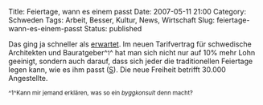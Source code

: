 Title: Feiertage, wann es einem passt
Date: 2007-05-11 21:00
Category: Schweden
Tags: Arbeit, Besser, Kultur, News, Wirtschaft
Slug: feiertage-wann-es-einem-passt
Status: published

Das ging ja schneller als
[erwartet](http://www.fiket.de/2007/02/04/religioese-feiertage-abschaffen/).
Im neuen Tarifvertrag für schwedische Architekten und
Bauratgeber^<small>1</small>^ hat man sich nicht nur auf 10% mehr Lohn
geeinigt, sondern auch darauf, dass sich jeder die traditionellen
Feiertage legen kann, wie es ihm passt
([S](http://www.sr.se/Ekot/artikel.asp?artikel=1363142)). Die neue
Freiheit betrifft 30.000 Angestellte.

<small>^1^Kann mir jemand erklären, was so ein *byggkonsult* denn
macht?</small>

